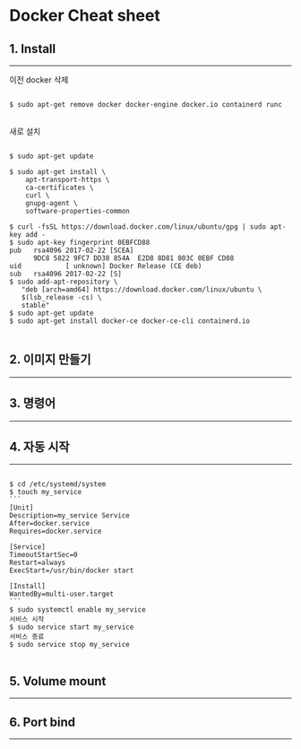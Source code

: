 Docker Cheat sheet
===

## 1. Install
---
이전 docker 삭제
<pre>
<code>
$ sudo apt-get remove docker docker-engine docker.io containerd runc
</code>
</pre>

새로 설치
<pre>
<code>
$ sudo apt-get update

$ sudo apt-get install \
    apt-transport-https \
    ca-certificates \
    curl \
    gnupg-agent \
    software-properties-common

$ curl -fsSL https://download.docker.com/linux/ubuntu/gpg | sudo apt-key add -
$ sudo apt-key fingerprint 0EBFCD88
pub   rsa4096 2017-02-22 [SCEA]
      9DC8 5822 9FC7 DD38 854A  E2D8 8D81 803C 0EBF CD88
uid           [ unknown] Docker Release (CE deb) <docker@docker.com>
sub   rsa4096 2017-02-22 [S]
$ sudo add-apt-repository \
   "deb [arch=amd64] https://download.docker.com/linux/ubuntu \
   $(lsb_release -cs) \
   stable"
$ sudo apt-get update
$ sudo apt-get install docker-ce docker-ce-cli containerd.io
</code>
</pre>

## 2. 이미지 만들기
---

## 3. 명령어
---

## 4. 자동 시작
---
<pre>
<code>
$ cd /etc/systemd/system
$ touch my_service
```
[Unit]
Description=my_service Service
After=docker.service
Requires=docker.service

[Service]
TimeoutStartSec=0
Restart=always
ExecStart=/usr/bin/docker start <process_name>

[Install]
WantedBy=multi-user.target
```
$ sudo systemctl enable my_service
서비스 시작
$ sudo service start my_service
서비스 종료
$ sudo service stop my_service
</code>
</pre>

## 5. Volume mount
---

## 6. Port bind
---
